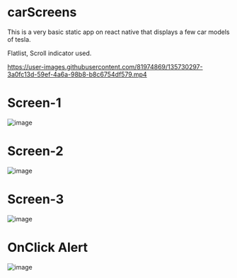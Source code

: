 # carScreens
This is a very  basic static app on react native that displays a few car models of tesla.

Flatlist, Scroll indicator used.


https://user-images.githubusercontent.com/81974869/135730297-3a0fc13d-59ef-4a6a-98b8-b8c6754df579.mp4

# Screen-1
![image](https://user-images.githubusercontent.com/81974869/135710033-73da39d1-e32e-48e2-8664-742a24e6c77e.png) 
# Screen-2
![image](https://user-images.githubusercontent.com/81974869/135710065-f297fddc-a9bc-4b59-bb9b-36f9f1d0f630.png)
# Screen-3
![image](https://user-images.githubusercontent.com/81974869/135710099-80ed385b-6588-447b-8d75-66a2e3ba6187.png)
# OnClick Alert
![image](https://user-images.githubusercontent.com/81974869/135730351-5da1ed16-6ec6-4f6f-a50f-5778c6609941.png)






